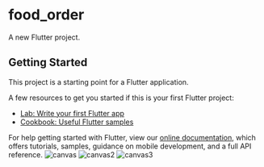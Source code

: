 # food_order

A new Flutter project.

## Getting Started

This project is a starting point for a Flutter application.

A few resources to get you started if this is your first Flutter project:

- [Lab: Write your first Flutter app](https://flutter.dev/docs/get-started/codelab)
- [Cookbook: Useful Flutter samples](https://flutter.dev/docs/cookbook)

For help getting started with Flutter, view our
[online documentation](https://flutter.dev/docs), which offers tutorials,
samples, guidance on mobile development, and a full API reference.
![canvas](https://user-images.githubusercontent.com/74570275/154814021-89c62faf-ea79-46bc-a8a4-6a04f204ba89.png)
![canvas2](https://user-images.githubusercontent.com/74570275/154814028-312bd8ca-296e-4f89-a0f8-519dc056082a.png)
![canvas3](https://user-images.githubusercontent.com/74570275/154814029-ac8c7edb-a06e-449a-bce9-4d9572b0c543.png)
